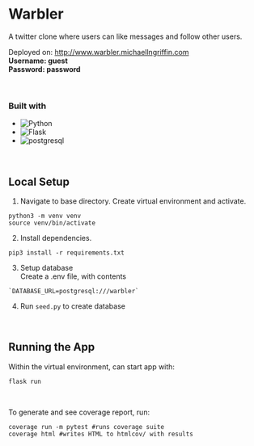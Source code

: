 # Warbler

A twitter clone where users can like messages and follow other users.

Deployed on: http://www.warbler.michaellngriffin.com <br>
**Username: guest** <br>
**Password: password** <br>

<br>

### Built with

- ![Python](https://img.shields.io/badge/python-3670A0?style=for-the-badge&logo=python&logoColor=ffdd54)
- ![Flask](https://img.shields.io/badge/flask-%23000.svg?style=for-the-badge&logo=flask&logoColor=white)
- ![postgresql](https://img.shields.io/badge/PostgreSQL-316192?style=for-the-badge&logo=postgresql&logoColor=white)

<br>

## Local Setup

1. Navigate to base directory. Create virtual environment and activate.

  ```Shell
  python3 -m venv venv
  source venv/bin/activate
  ```

2. Install dependencies.

  ```Shell
  pip3 install -r requirements.txt
  ```

3. Setup database <br>
  Create a .env file, with contents
  ```
  `DATABASE_URL=postgresql:///warbler`
  ```

4. Run `seed.py` to create database

<br>

## Running the App

Within the virtual environment, can start app with:
  ```Shell
  flask run
  ```
<br>

To generate and see coverage report, run:
  ```Shell
  coverage run -m pytest #runs coverage suite
  coverage html #writes HTML to htmlcov/ with results
  ```
